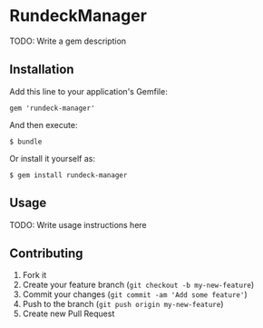 # RundeckManager

TODO: Write a gem description

## Installation

Add this line to your application's Gemfile:

    gem 'rundeck-manager'

And then execute:

    $ bundle

Or install it yourself as:

    $ gem install rundeck-manager

## Usage

TODO: Write usage instructions here

## Contributing

1. Fork it
2. Create your feature branch (`git checkout -b my-new-feature`)
3. Commit your changes (`git commit -am 'Add some feature'`)
4. Push to the branch (`git push origin my-new-feature`)
5. Create new Pull Request
